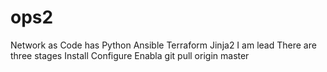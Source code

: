# ops2
Network as Code has
Python
Ansible
Terraform
Jinja2
I am lead
There are three stages Install Configure Enabla
git pull origin master 
